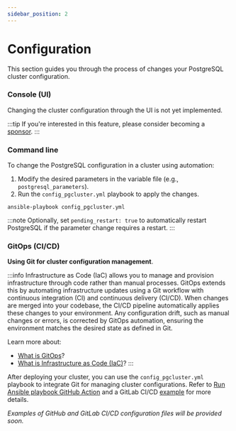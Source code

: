```yaml
---
sidebar_position: 2
---
```


# Configuration

This section guides you through the process of changes your PostgreSQL cluster configuration.

### Console (UI)

Changing the cluster configuration through the UI is not yet implemented.

:::tip
If you're interested in this feature, please consider becoming a [sponsor](/docs/sponsor).
:::

### Command line

To change the PostgreSQL configuration in a cluster using automation:

1. Modify the desired parameters in the variable file (e.g., `postgresql_parameters`).
2. Run the `config_pgcluster.yml` playbook to apply the changes.

```
ansible-playbook config_pgcluster.yml
```

:::note
Optionally, set `pending_restart: true` to automatically restart PostgreSQL if the parameter change requires a restart.
:::

### GitOps (CI/CD)

**Using Git for cluster configuration management**.

:::info
Infrastructure as Code (IaC) allows you to manage and provision infrastructure through code rather than manual processes. GitOps extends this by automating infrastructure updates using a Git workflow with continuous integration (CI) and continuous delivery (CI/CD). When changes are merged into your codebase, the CI/CD pipeline automatically applies these changes to your environment. Any configuration drift, such as manual changes or errors, is corrected by GitOps automation, ensuring the environment matches the desired state as defined in Git.

Learn more about:

- [What is GitOps](https://about.gitlab.com/topics/gitops/)?
- [What is Infrastructure as Code (IaC)](https://www.redhat.com/en/topics/automation/what-is-infrastructure-as-code-iac)?
:::

After deploying your cluster, you can use the `config_pgcluster.yml` playbook to integrate Git for managing cluster configurations. Refer to [Run Ansible playbook GitHub Action](https://github.com/marketplace/actions/run-ansible-playbook) and a GitLab CI/CD [example](https://medium.com/geekculture/how-to-run-an-ansible-playbook-using-gitlab-ci-cd-2135f76d7f1e) for more details.

_Examples of GitHub and GitLab CI/CD configuration files will be provided soon._
